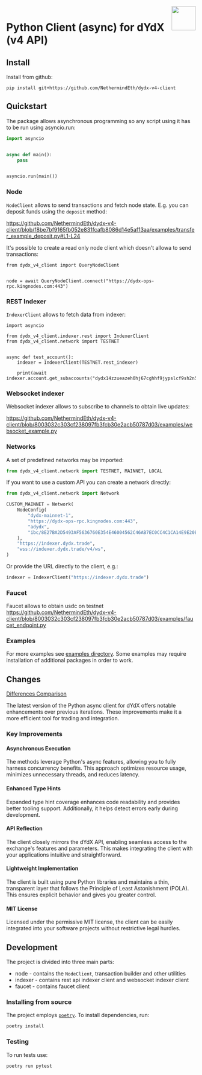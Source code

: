 <img src="https://dydx.exchange/icon.svg" height="64px" align="right" />

# Python Client (async) for dYdX (v4 API)


## Install
Install from github:

```
pip install git+https://github.com/NethermindEth/dydx-v4-client
```

## Quickstart
The package allows asynchronous programming so any script using it has to be run using asyncio.run:

```python
import asyncio


async def main():
    pass


asyncio.run(main())
```

### Node

`NodeClient` allows to send transactions and fetch node state. E.g. you can deposit funds using the `deposit` method:

https://github.com/NethermindEth/dydx-v4-client/blob/f8be7bf9165fb052e831fcafb8086d14e5af13aa/examples/transfer_example_deposit.py#L1-L24

It's possible to create a read only node client which doesn't allowa to send transactions:
```
from dydx_v4_client import QueryNodeClient


node = await QueryNodeClient.connect("https://dydx-ops-rpc.kingnodes.com:443")
```

### REST Indexer
`IndexerClient` allows to fetch data from indexer:

```
import asyncio

from dydx_v4_client.indexer.rest import IndexerClient
from dydx_v4_client.network import TESTNET


async def test_account():
    indexer = IndexerClient(TESTNET.rest_indexer)

    print(await indexer.account.get_subaccounts("dydx14zzueazeh0hj67cghhf9jypslcf9sh2n5k6art"))
```

### Websocket indexer
Websocket indexer allows to subscribe to channels to obtain live updates:

https://github.com/NethermindEth/dydx-v4-client/blob/8003032c303cf238097fb3fcb30e2acb50787d03/examples/websocket_example.py

### Networks
A set of predefined networks may be imported:

```python
from dydx_v4_client.network import TESTNET, MAINNET, LOCAL
```

If you want to use a custom API you can create a network directly:
```python
from dydx_v4_client.network import Network

CUSTOM_MAINNET = Network(
    NodeConfig(
        "dydx-mainnet-1",
        "https://dydx-ops-rpc.kingnodes.com:443",
        "adydx",
        "ibc/8E27BA2D5493AF5636760E354E46004562C46AB7EC0CC4C1CA14E9E20E2545B5",
    ),
    "https://indexer.dydx.trade",
    "wss://indexer.dydx.trade/v4/ws",
)
```
Or provide the URL directly to the client, e.g.:
```python
indexer = IndexerClient("https://indexer.dydx.trade")
```
### Faucet
Faucet allows to obtain usdc on testnet
https://github.com/NethermindEth/dydx-v4-client/blob/8003032c303cf238097fb3fcb30e2acb50787d03/examples/faucet_endpoint.py

### Examples
For more examples see [examples directory](/examples). Some examples may require installation of additional packages in order to work.

## Changes
[Differences Comparison](./DIFF.md)

The latest version of the Python async client for dYdX offers notable enhancements over previous iterations. These improvements make it a more efficient tool for trading and integration.

### Key Improvements

#### Asynchronous Execution

The methods leverage Python's async features, allowing you to fully harness concurrency benefits. This approach optimizes resource usage, minimizes unnecessary threads, and reduces latency.

#### Enhanced Type Hints

Expanded type hint coverage enhances code readability and provides better tooling support. Additionally, it helps detect errors early during development.

#### API Reflection

The client closely mirrors the dYdX API, enabling seamless access to the exchange's features and parameters. This makes integrating the client with your applications intuitive and straightforward.

#### Lightweight Implementation
The client is built using pure Python libraries and maintains a thin, transparent layer that follows the Principle of Least Astonishment (POLA). This ensures explicit behavior and gives you greater control.

#### MIT License
Licensed under the permissive MIT license, the client can be easily integrated into your software projects without restrictive legal hurdles.

## Development
The project is divided into three main parts:
* node - contains the `NodeClient`, transaction builder and other utilities
* indexer - contains rest api indexer client and websocket indexer client
* faucet - contains faucet client

### Installing from source
The project employs [`poetry`](https://python-poetry.org/). To install dependencies, run:

```bash
poetry install
```

### Testing
To run tests use:

```bash
poetry run pytest
```
